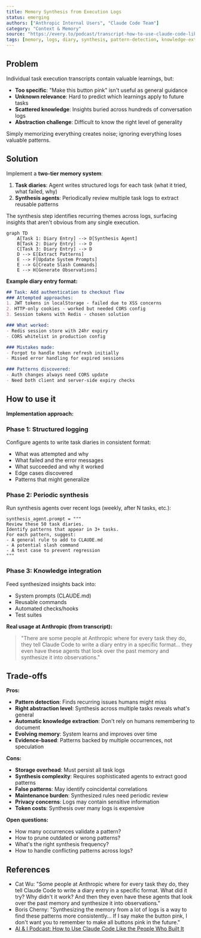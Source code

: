 ```yaml
---
title: Memory Synthesis from Execution Logs
status: emerging
authors: ["Anthropic Internal Users", "Claude Code Team"]
category: "Context & Memory"
source: "https://every.to/podcast/transcript-how-to-use-claude-code-like-the-people-who-built-it"
tags: [memory, logs, diary, synthesis, pattern-detection, knowledge-extraction, learning]
---
```


## Problem

Individual task execution transcripts contain valuable learnings, but:

- **Too specific**: "Make this button pink" isn't useful as general guidance
- **Unknown relevance**: Hard to predict which learnings apply to future tasks
- **Scattered knowledge**: Insights buried across hundreds of conversation logs
- **Abstraction challenge**: Difficult to know the right level of generality

Simply memorizing everything creates noise; ignoring everything loses valuable patterns.

## Solution

Implement a **two-tier memory system**:

1. **Task diaries**: Agent writes structured logs for each task (what it tried, what failed, why)
2. **Synthesis agents**: Periodically review multiple task logs to extract reusable patterns

The synthesis step identifies recurring themes across logs, surfacing insights that aren't obvious from any single execution.

```mermaid
graph TD
    A[Task 1: Diary Entry] --> D[Synthesis Agent]
    B[Task 2: Diary Entry] --> D
    C[Task 3: Diary Entry] --> D
    D --> E[Extract Patterns]
    E --> F[Update System Prompts]
    E --> G[Create Slash Commands]
    E --> H[Generate Observations]
```

**Example diary entry format:**

```markdown
## Task: Add authentication to checkout flow
### Attempted approaches:
1. JWT tokens in localStorage - failed due to XSS concerns
2. HTTP-only cookies - worked but needed CORS config
3. Session tokens with Redis - chosen solution

### What worked:
- Redis session store with 24hr expiry
- CORS whitelist in production config

### Mistakes made:
- Forgot to handle token refresh initially
- Missed error handling for expired sessions

### Patterns discovered:
- Auth changes always need CORS update
- Need both client and server-side expiry checks
```

## How to use it

**Implementation approach:**

### Phase 1: Structured logging

Configure agents to write task diaries in consistent format:

- What was attempted and why
- What failed and the error messages
- What succeeded and why it worked
- Edge cases discovered
- Patterns that might generalize

### Phase 2: Periodic synthesis

Run synthesis agents over recent logs (weekly, after N tasks, etc.):

```pseudo
synthesis_agent.prompt = """
Review these 50 task diaries.
Identify patterns that appear in 3+ tasks.
For each pattern, suggest:
- A general rule to add to CLAUDE.md
- A potential slash command
- A test case to prevent regression
"""
```

### Phase 3: Knowledge integration

Feed synthesized insights back into:

- System prompts (CLAUDE.md)
- Reusable commands
- Automated checks/hooks
- Test suites

**Real usage at Anthropic (from transcript):**

> "There are some people at Anthropic where for every task they do, they tell Claude Code to write a diary entry in a specific format... they even have these agents that look over the past memory and synthesize it into observations."

## Trade-offs

**Pros:**

- **Pattern detection**: Finds recurring issues humans might miss
- **Right abstraction level**: Synthesis across multiple tasks reveals what's general
- **Automatic knowledge extraction**: Don't rely on humans remembering to document
- **Evolving memory**: System learns and improves over time
- **Evidence-based**: Patterns backed by multiple occurrences, not speculation

**Cons:**

- **Storage overhead**: Must persist all task logs
- **Synthesis complexity**: Requires sophisticated agents to extract good patterns
- **False patterns**: May identify coincidental correlations
- **Maintenance burden**: Synthesized rules need periodic review
- **Privacy concerns**: Logs may contain sensitive information
- **Token costs**: Synthesis over many logs is expensive

**Open questions:**

- How many occurrences validate a pattern?
- How to prune outdated or wrong patterns?
- What's the right synthesis frequency?
- How to handle conflicting patterns across logs?

## References

* Cat Wu: "Some people at Anthropic where for every task they do, they tell Claude Code to write a diary entry in a specific format. What did it try? Why didn't it work? And then they even have these agents that look over the past memory and synthesize it into observations."
* Boris Cherny: "Synthesizing the memory from a lot of logs is a way to find these patterns more consistently... If I say make the button pink, I don't want you to remember to make all buttons pink in the future."
* [AI & I Podcast: How to Use Claude Code Like the People Who Built It](https://every.to/podcast/transcript-how-to-use-claude-code-like-the-people-who-built-it)
